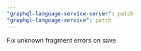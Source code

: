 ```yaml
---
"graphql-language-service-server": patch
"graphql-language-service": patch
---
```


Fix unknown fragment errors on save
